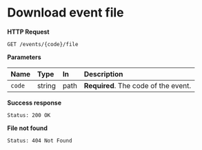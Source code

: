 # Download event file

**HTTP Request**

`GET /events/{code}/file`

**Parameters**

| Name   | Type   | In   | Description                          |
| :----- | :----- | :--- | :----------------------------------- |
| `code` | string | path | **Required**. The code of the event. |

**Success response**

```
Status: 200 OK
```

**File not found**

```
Status: 404 Not Found
```